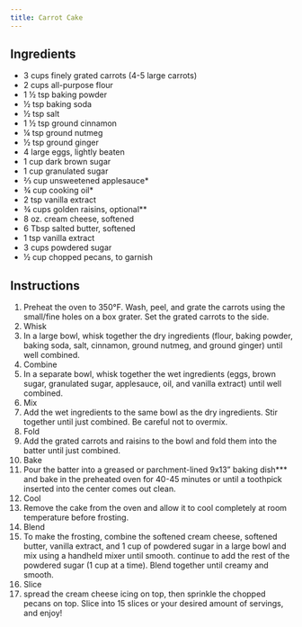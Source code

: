 ```yaml
---
title: Carrot Cake
---
```


## Ingredients

- 3 cups finely grated carrots (4-5 large carrots)
- 2 cups all-purpose flour
- 1 ½ tsp baking powder
- ½ tsp baking soda
- ½ tsp salt
- 1 ½ tsp ground cinnamon
- ¼ tsp ground nutmeg
- ½ tsp ground ginger
- 4 large eggs, lightly beaten
- 1 cup dark brown sugar
- 1 cup granulated sugar
- ⅔ cup unsweetened applesauce*
- ¾ cup cooking oil*
- 2 tsp vanilla extract
- ¾ cups golden raisins, optional**
- 8 oz. cream cheese, softened
- 6 Tbsp salted butter, softened
- 1 tsp vanilla extract
- 3 cups powdered sugar
- ½ cup chopped pecans, to garnish

## Instructions

1. Preheat the oven to 350°F. Wash, peel, and grate the carrots using the small/fine holes on a box grater. Set the grated carrots to the side.
2. Whisk
3. In a large bowl, whisk together the dry ingredients (flour, baking powder, baking soda, salt, cinnamon, ground nutmeg, and ground ginger) until well combined.
4. Combine
5. In a separate bowl, whisk together the wet ingredients (eggs, brown sugar, granulated sugar, applesauce, oil, and vanilla extract) until well combined.
6. Mix
7. Add the wet ingredients to the same bowl as the dry ingredients. Stir together until just combined. Be careful not to overmix.
8. Fold
9. Add the grated carrots and raisins to the bowl and fold them into the batter until just combined.
10. Bake
11. Pour the batter into a greased or parchment-lined 9x13” baking dish*** and bake in the preheated oven for 40-45 minutes or until a toothpick inserted into the center comes out clean.
12. Cool
13. Remove the cake from the oven and allow it to cool completely at room temperature before frosting.
14. Blend
15. To make the frosting, combine the softened cream cheese, softened butter, vanilla extract, and 1 cup of powdered sugar in a large bowl and mix using a handheld mixer until smooth. continue to add the rest of the powdered sugar (1 cup at a time). Blend together until creamy and smooth.
16. Slice
17. spread the cream cheese icing on top, then sprinkle the chopped pecans on top. Slice into 15 slices or your desired amount of servings, and enjoy!
